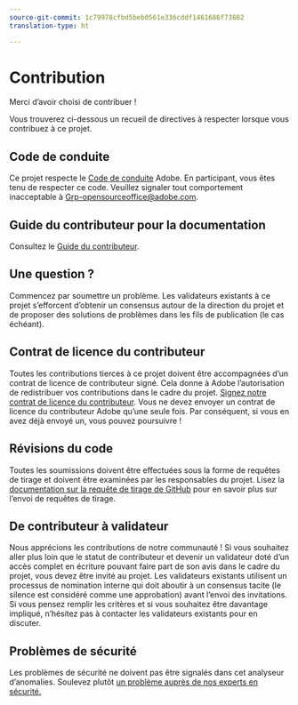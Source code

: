 ```yaml
---
source-git-commit: 1c79978cfbd5beb0561e336cddf1461686f73882
translation-type: ht

---
```

# Contribution

Merci d’avoir choisi de contribuer !

Vous trouverez ci-dessous un recueil de directives à respecter lorsque vous contribuez à ce projet.

## Code de conduite

Ce projet respecte le [Code de conduite](code-of-conduct.md) Adobe. En participant, vous êtes tenu de respecter ce code. Veuillez signaler tout comportement inacceptable à [Grp-opensourceoffice@adobe.com](mailto:Grp-opensourceoffice@adobe.com).

## Guide du contributeur pour la documentation

Consultez le [Guide du contributeur](https://docs.adobe.com/content/help/en/contributor/contributor-guide/introduction.html).

## Une question ?

Commencez par soumettre un problème. Les validateurs existants à ce projet s’efforcent d’obtenir un consensus autour de la direction du projet et de proposer des solutions de problèmes dans les fils de publication (le cas échéant).

## Contrat de licence du contributeur

Toutes les contributions tierces à ce projet doivent être accompagnées d’un contrat de licence de contributeur signé. Cela donne à Adobe l’autorisation de redistribuer vos contributions dans le cadre du projet. [Signez notre contrat de licence du contributeur](http://opensource.adobe.com/cla.html). Vous ne devez envoyer un contrat de licence du contributeur Adobe qu’une seule fois. Par conséquent, si vous en avez déjà envoyé un, vous pouvez poursuivre !

## Révisions du code

Toutes les soumissions doivent être effectuées sous la forme de requêtes de tirage et doivent être examinées par les responsables du projet. Lisez la [documentation sur la requête de tirage de GitHub](https://help.github.com/articles/about-pull-requests/) pour en savoir plus sur l’envoi de requêtes de tirage.

<!--
Lastly, please follow the [pull request template](PULL_REQUEST_TEMPLATE.md) when
submitting a pull request!
-->

## De contributeur à validateur

Nous apprécions les contributions de notre communauté ! Si vous souhaitez aller plus loin que le statut de contributeur et devenir un validateur doté d’un accès complet en écriture pouvant faire part de son avis dans le cadre du projet, vous devez être invité au projet. Les validateurs existants utilisent un processus de nomination interne qui doit aboutir à un consensus tacite (le silence est considéré comme une approbation) avant l’envoi des invitations. Si vous pensez remplir les critères et si vous souhaitez être davantage impliqué, n’hésitez pas à contacter les validateurs existants pour en discuter.

## Problèmes de sécurité

Les problèmes de sécurité ne doivent pas être signalés dans cet analyseur d’anomalies. Soulevez plutôt [un problème auprès de nos experts en sécurité.](https://helpx.adobe.com/fr/security/alertus.html)
